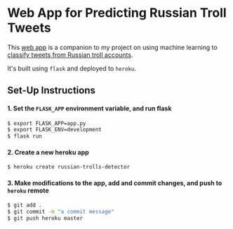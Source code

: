 # Web App for Predicting Russian Troll Tweets

This [web app](https://russian-troll-detector.herokuapp.com/) is a companion to my project on using machine learning to [classify tweets from Russian troll accounts](https://github.com/yontartu/bot-vs-human).

It's built using `flask` and deployed to `heroku`.

## Set-Up Instructions

#### 1. Set the `FLASK_APP` environment variable, and run flask

```bash
$ export FLASK_APP=app.py
$ export FLASK_ENV=development
$ flask run
```

#### 2. Create a new heroku app

```bash
$ heroku create russian-trolls-detector
```

#### 3. Make modifications to the app, add and commit changes, and push to `heroku` remote

```bash
$ git add .
$ git commit -m "a commit message"
$ git push heroku master 
```